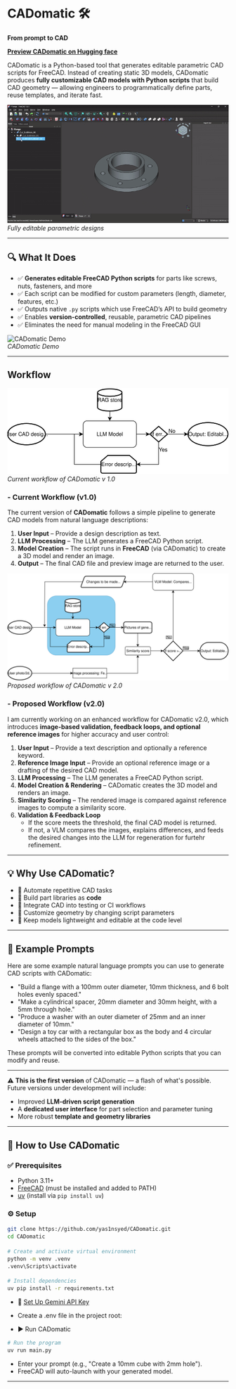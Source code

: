 # CADomatic 🛠️  
**From prompt to CAD**

[**Preview CADomatic on Hugging face**](https://huggingface.co/spaces/Yas1n/CADomatic)

CADomatic is a Python-based tool that generates editable parametric CAD scripts for FreeCAD. Instead of creating static 3D models, CADomatic produces **fully customizable CAD models with Python scripts** that build CAD geometry — allowing engineers to programmatically define parts, reuse templates, and iterate fast.


![CADomatic Fillet Demo](demo/new_fillet.gif)  
*Fully editable parametric designs*

---

## 🔍 What It Does



- ✅ **Generates editable FreeCAD Python scripts** for parts like screws, nuts, fasteners, and more
- ✅ Each script can be modified for custom parameters (length, diameter, features, etc.)
- ✅ Outputs native `.py` scripts which use FreeCAD’s API to build geometry
- ✅ Enables **version-controlled**, reusable, parametric CAD pipelines
- ✅ Eliminates the need for manual modeling in the FreeCAD GUI

![CADomatic Demo](demo/0.1.0_flange_generation_1.gif)  
*CADomatic Demo*


---
## Workflow
![CADomatic Current Workflow](demo/CADomatic_current_workflow.svg)  
*Current workflow of CADomatic v 1.0*
### - Current Workflow (v1.0)
The current version of **CADomatic** follows a simple pipeline to generate CAD models from natural language descriptions:

1. **User Input** – Provide a design description as text.
2. **LLM Processing** – The LLM generates a FreeCAD Python script.
3. **Model Creation** – The script runs in **FreeCAD** (via CADomatic) to create a 3D model and render an image.
4. **Output** – The final CAD file and preview image are returned to the user.

![CADomatic Proposed Workflow](demo/CADomatic_proposed_workflow.svg)  
*Proposed workflow of CADomatic v 2.0*

### - Proposed Workflow (v2.0)
I am currently working on an enhanced workflow for CADomatic v2.0, which introduces **image-based validation, feedback loops, and optional reference images** for higher accuracy and user control:

1. **User Input** – Provide a text description and optionally a reference keyword.
2. **Reference Image Input** – Provide an optional reference image or a drafting of the desired CAD model.
3. **LLM Processing** – The LLM generates a FreeCAD Python script.
4. **Model Creation & Rendering** – CADomatic creates the 3D model and renders an image.
5. **Similarity Scoring** – The rendered image is compared against reference images to compute a similarity score.
6. **Validation & Feedback Loop**  
   - If the score meets the threshold, the final CAD model is returned.  
   - If not, a VLM compares the images, explains differences, and feeds the desired changes into the LLM for regeneration for furtehr refinement.

---
## 💡 Why Use CADomatic?

- 🔁 Automate repetitive CAD tasks
- 🧱 Build part libraries as **code**
- 🧪 Integrate CAD into testing or CI workflows
- 🔧 Customize geometry by changing script parameters
- 📐 Keep models lightweight and editable at the code level

---
## 💬 Example Prompts

Here are some example natural language prompts you can use to generate CAD scripts with CADomatic:

- "Build a flange with a 100mm outer diameter, 10mm thickness, and 6 bolt holes evenly spaced."
- "Make a cylindrical spacer, 20mm diameter and 30mm height, with a 5mm through hole."
- "Produce a washer with an outer diameter of 25mm and an inner diameter of 10mm."
- "Design a toy car with a rectangular box as the body and 4 circular wheels attached to the sides of the box."

These prompts will be converted into editable Python scripts that you can modify and reuse.


---
⚠️ **This is the first version** of CADomatic — a flash of what's possible.  
Future versions under development will include:
- Improved **LLM-driven script generation**
- A **dedicated user interface** for part selection and parameter tuning
- More robust **template and geometry libraries**
---
## 🚀 How to Use CADomatic

### ✅ Prerequisites
- Python 3.11+
- [FreeCAD](https://www.freecad.org/downloads.php) (must be installed and added to PATH)
- [uv](https://github.com/astral-sh/uv) (install via `pip install uv`)

### ⚙️ Setup
```bash
git clone https://github.com/yas1nsyed/CADomatic.git
cd CADomatic

# Create and activate virtual environment
python -m venv .venv
.venv\Scripts\activate  

# Install dependencies
uv pip install -r requirements.txt
```

- 🔐 [Set Up Gemini API Key](https://aistudio.google.com/app/apikey)
- Create a .env file in the project root:

- ▶️ Run CADomatic
```bash
# Run the program
uv run main.py
```
- Enter your prompt (e.g., "Create a 10mm cube with 2mm hole").
- FreeCAD will auto-launch with your generated model.

---
